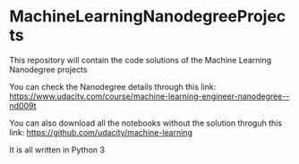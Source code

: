 # MachineLearningNanodegreeProjects
This repository will contain the code solutions of the Machine Learning Nanodegree projects 

You can check the Nanodegree details through this link:
https://www.udacity.com/course/machine-learning-engineer-nanodegree--nd009t

You can also download all the notebooks without the solution throguh this link:
https://github.com/udacity/machine-learning

It is all written in Python 3
